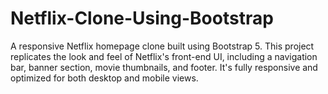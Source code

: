 # Netflix-Clone-Using-Bootstrap
A responsive Netflix homepage clone built using Bootstrap 5. This project replicates the look and feel of Netflix's front-end UI, including a navigation bar, banner section, movie thumbnails, and footer. It's fully responsive and optimized for both desktop and mobile views.
